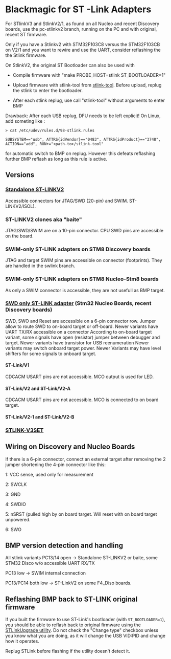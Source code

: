 # Blackmagic for ST -Link Adapters

For STlinkV3 and StlinkV2/1, as found on all Nucleo and recent Discovery
boards, use the pc-stlinkv2 branch, running on the PC and with original,
recent ST firmware.

Only if you have a Stlinkv2 with STM32F103C8 versus the STM32F103CB on V2/1
and you want to rewire and use the UART, consider reflashing the the Stlink
firmware.

On StlinkV2, the original ST Bootloader can also be used with

- Compile firmware with "make PROBE_HOST=stlink ST_BOOTLOADER=1"

- Upload firmware with stlink-tool from [stlink-tool](https://github.com/jeanthom/stlink-tool.git).
  Before upload, replug the stlink to enter the bootloader.

- After each stlink replug, use call "stlink-tool" without arguments
  to enter BMP

Drawback: After each USB replug, DFU needs to be left explicit!
On Linux, add someting like :

`> cat /etc/udev/rules.d/98-stlink.rules`

 `SUBSYSTEM=="usb", ATTRS{idVendor}=="0483", ATTRS{idProduct}=="3748", ACTION=="add", RUN+="<path-to>/stlink-tool"`

for automatic switch to BMP on replug. However this defeats reflashing further
BMP reflash as long as this rule is active.

## Versions

### [Standalone ST-LINKV2](https://www.st.com/content/st_com/en/products/development-tools/hardware-development-tools/development-tool-hardware-for-mcus/debug-hardware-for-mcus/debug-hardware-for-stm32-mcus/st-link-v2.html)
Accessible connectors for JTAG/SWD (20-pin) and SWIM.
ST-LINKV2/ISOL).
### ST-LINKV2 clones aka "baite"
JTAG/SWD/SWIM are on a 10-pin connector. CPU SWD pins are accessible on the
board.
### SWIM-only ST-LINK adapters on STM8 Discovery boards
JTAG and target SWIM pins are accessible on connector (footprints). They are handled in the swlink branch.
### SWIM-only ST-LINK adapters on STM8 Nucleo-Stm8 boards
As only a SWIM connector is accessible, they are not usefull as BMP target.
### [SWD only ST-LINK adapter](https://www.st.com/content/ccc/resource/technical/document/technical_note/group0/30/c8/1d/0f/15/62/46/ef/DM00290229/files/DM00290229.pdf/jcr:content/translations/en.DM00290229.pdf) (Stm32 Nucleo Boards, recent Discovery boards)
 SWD, SWO and Reset are accessible on a 6-pin connector row.
 Jumper allow to route SWD to on-board target or off-board.
 Newer variants have UART TX/RX accessible on a connector
 According to on-board target variant, some signals have open (resistor)  jumper between debugger and target.
 Newer variants have transistor for USB reenumeration
 Newer variants may switch onboard target power.
 Newer Variants may have level shifters for some signals to onboard target.
#### ST-Link/V1
CDCACM USART pins are not accessible. MCO output is used for LED.
#### ST-Link/V2 and ST-Link/V2-A
CDCACM USART pins are not accessible. MCO is connected to on board target.
#### ST-Link/V2-1 and ST-Link/V2-B
### [STLINK-V3SET](https://www.st.com/content/st_com/en/products/development-tools/hardware-development-tools/development-tool-hardware-for-mcus/debug-hardware-for-mcus/debug-hardware-for-stm32-mcus/stlink-v3set.html)

## Wiring on Discovery and Nucleo Boards

If there is a 6-pin connector, connect an external target after removing
the 2 jumper shortening the 4-pin connector like this:

1: VCC sense, used only for measurement

2: SWCLK

3: GND

4: SWDIO

5: nSRST (pulled high by on board target. Will reset with on board target
   unpowered.

6: SWO


## BMP version detection and handling
All stlink variants
PC13/14 open -> Standalone ST-LINKV2 or baite, some STM32 Disco w/o accessible
UART RX/TX

PC13 low -> SWIM internal connection

PC13/PC14 both low -> ST-LinkV2 on some F4_Diso boards.

## Reflashing BMP back to ST-LINK original firmware

If you built the firmware to use ST-Link's bootloader (with `ST_BOOTLOADER=1`), you should be able to reflash back to original firmware using the [STLinkUpgrade utility](https://www.st.com/en/development-tools/stsw-link007.html). Do not check the "Change type" checkbox unless you know what you are doing, as it will change the USB VID:PID and change how it operates.

Replug STLink before flashing if the utility doesn't detect it.
